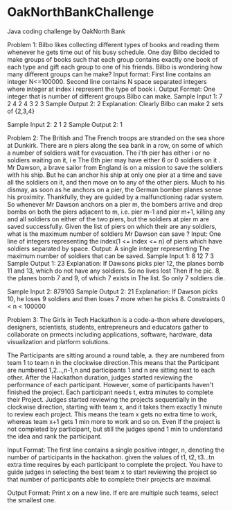 # OakNorthBankChallenge
Java coding challenge by OakNorth Bank

Problem 1:
Bilbo likes collecting different types of books and reading them whenever he gets time out of his busy schedule. One day Bilbo decided to make groups of books such that each group contains exactly one book of each type and gift each group to one of his friends. Bilbo is wondering how many different groups can he make? 
Input format: 
First line contains an integer N<=100000.
Second line contains N space separated integers where integer at index i represent the type of book i. 
Output Format:
One integer that is number of different groups Bilbo can make. 
Sample Input 1:
7
2 4 2 4 3 2 3
Sample Output 2:
2
Explanation: 
Clearly Bilbo can make 2 sets of {2,3,4} 

Sample Input 2:
2
1 2
Sample Output 2:
1




Problem 2:
The British and The French troops are stranded on the sea shore at Dunkirk. There are n piers along the sea bank in a row, on some of which a number of soldiers wait for evacuation. The i'th pier has either i or no soldiers waiting on it, i e The 6th pier may have either 6 or 0 soldiers on it . Mr Dawson, a brave sailor from England is on a mission to save the soldiers with his ship. But he can anchor his ship at only one pier at a time and save all the soldiers on it, and then move on to any of the other piers. 
Much to his dismay, as soon as he anchors on a pier, the German bomber planes sense his proximity. Thankfully, they are guided by a malfunctioning radar system. So whenever Mr Dawson anchors on a pier m, the bombers arrive and drop bombs on both the piers adjacent to m, i.e. pier m-1 and pier m+1, killing any and all soldiers on either of the two piers, but the soldiers at pier m are saved successfully. Given the list of piers on which their are any soldiers, what is the maximum number of soldiers Mr Dawson can save ? 
Input: 
One line of integers representing the index(1 <= index <= n) of piers which have soldiers separated by space. 
Output: 
A single integer representing The maximum number of soldiers that can be saved. 
Sample Input 1: 
8 12 7 3 
Sample Output 1: 
23 
Explanation: If Dawsons picks pier 12, the planes bomb 11 and 13, which do not have any soldiers. So no lives lost Then if he pic. 8, the planes bomb 7 and 9, of which 7 exists in The list. So only 7 soldiers die.

Sample Input 2: 
879103 
Sample Output 2: 
21 
Explanation: If Dawson picks 10, he loses 9 soldiers and then loses 7 more when he picks 8. 
Constraints 
0 < n < 100000 



Problem 3:
The Girls in Tech Hackathon is a code-a-thon where developers, designers, scientists, students, entrepreneurs and educators gather to collaborate on prmects including applications, software, hardware, data visualization and platform solutions.

 The Participants are sitting around a round table, a. they are numbered from team 1 to team n in the clockwise direction.This means that the Participant are numbered 1,2...,n-1,n and participants 1 and n are sitting next to each other. After the Hackathon duration, judges started reviewing the performance of each participant. However, some of participants haven't finished the project. Each participant needs t, extra minutes to complete their Project. Judges started reviewing the projects sequentially in the clockwise direction, starting with team x, and it takes them exactly 1 minute to review each project. This means the team x gets no extra time to work, whereas team x+1 gets 1 min more to work and so on. Even if the project is not completed by participant, but still the judges spend 1 min to understand the idea and rank the participant. 
 
Input Format: 
The first line contains a single positive integer, n, denoting the number of participants in the hackathon. 
given the values of t1, t2, t3...tn extra time requires by each participant to complete the project. You have to guide judges in selecting the best team x to start reviewing the project so that number of participants able to complete their projects are maximal. 

Output Format: 
Print x on a new line. If ere are multiple such teams, select the smallest one. 

